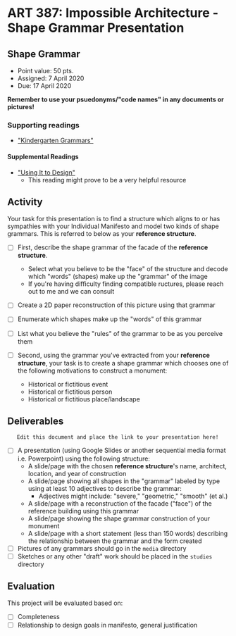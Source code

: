 # ART 387: Impossible Architecture - Shape Grammar Presentation

## Shape Grammar

* Point value: 50 pts.
* Assigned: 7 April 2020
* Due: 17 April 2020

**Remember to use your psuedonyms/"code names" in any documents or pictures!**

### Supporting readings

* ["Kindergarten Grammars"](https://github.com/allegheny-college-art-387-spring-2020/course-materials/blob/master/Readings/Stiny%20-%20Kindergarten%20Grammars.pdf)

#### Supplemental Readings

* ["Using It to Design"](https://github.com/allegheny-college-art-387-spring-2020/course-materials/blob/master/Readings/Stiny%20-%20Using%20it%20to%20Design%20-%20Shapes.pdf)
  * This reading might prove to be a very helpful resource

## Activity

Your task for this presentation is to find a structure which aligns to or has sympathies with your Individual Manifesto and model two kinds of shape grammars. This is referred to below as your **reference structure**.

- [ ] First, describe the shape grammar of the facade of the **reference structure**.
  * Select what you believe to be the "face" of the structure and decode which "words" (shapes) make up the "grammar" of the image
  * If you're having difficulty finding compatible ructures, please reach out to me and we can consult
- [ ] Create a 2D paper reconstruction of this picture using that grammar
- [ ] Enumerate which shapes make up the "words" of this grammar
- [ ] List what you believe the "rules" of the grammar to be as you perceive them

- [ ] Second, using the grammar you've extracted from your **reference structure**, your task is to create a shape grammar which chooses one of the following motivations to construct a monument:
  * Historical or fictitious event
  * Historical or fictitious person
  * Historical or fictitious place/landscape

## Deliverables

```
   Edit this document and place the link to your presentation here!
```

- [ ] A presentation (using Google Slides or another sequential media format i.e. Powerpoint) using the following structure:
  * A slide/page with the chosen **reference structure**'s name, architect, location, and year of construction
  * A slide/page showing all shapes in the "grammar" labeled by type using at least 10 adjectives to describe the grammar:
    * Adjectives might include: "severe," "geometric," "smooth" (et al.)
  * A slide/page with a reconstruction of the facade ("face") of the reference building using this grammar
  * A slide/page showing the shape grammar construction of your monument
  * A slide/page with a short statement (less than 150 words) describing the relationship between the grammar and the form created
- [ ] Pictures of any grammars should go in the `media` directory
- [ ] Sketches or any other "draft" work should be placed in the `studies` directory

## Evaluation

This project will be evaluated based on:

- [ ] Completeness
- [ ] Relationship to design goals in manifesto, general justification
